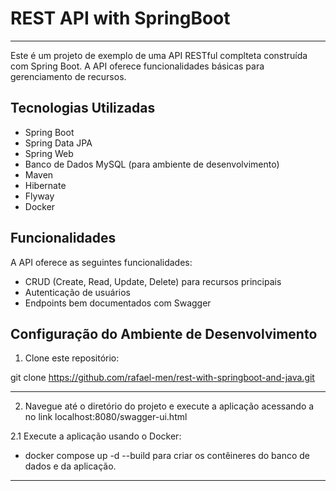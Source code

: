 # REST API with SpringBoot

<hr>

Este é um projeto de exemplo de uma API RESTful complteta construída com Spring Boot. A API oferece funcionalidades básicas para gerenciamento de recursos.

## Tecnologias Utilizadas

- Spring Boot
- Spring Data JPA
- Spring Web
- Banco de Dados MySQL (para ambiente de desenvolvimento)
- Maven
- Hibernate
- Flyway
- Docker


## Funcionalidades

A API oferece as seguintes funcionalidades:

- CRUD (Create, Read, Update, Delete) para recursos principais
- Autenticação de usuários
- Endpoints bem documentados com Swagger

## Configuração do Ambiente de Desenvolvimento

1. Clone este repositório:

 git clone https://github.com/rafael-men/rest-with-springboot-and-java.git

<hr>

2. Navegue até o diretório do projeto e execute a aplicação acessando a no link localhost:8080/swagger-ui.html

2.1 Execute a aplicação usando o Docker:

- docker compose up -d --build  para criar os contêineres do banco de dados e da aplicação.

<hr>










